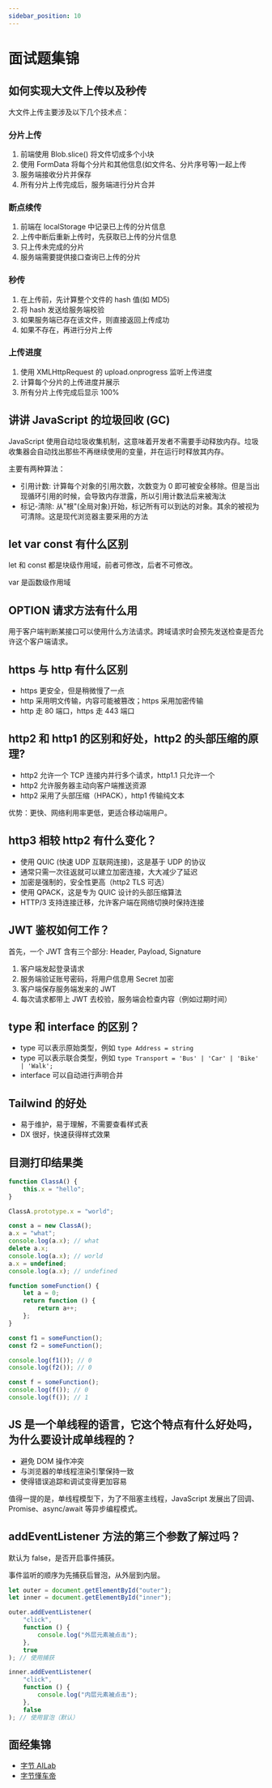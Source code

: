 ```yaml
---
sidebar_position: 10
---
```


# 面试题集锦

## 如何实现大文件上传以及秒传

大文件上传主要涉及以下几个技术点：

### 分片上传

1. 前端使用 Blob.slice() 将文件切成多个小块
2. 使用 FormData 将每个分片和其他信息(如文件名、分片序号等)一起上传
3. 服务端接收分片并保存
4. 所有分片上传完成后，服务端进行分片合并

### 断点续传

1. 前端在 localStorage 中记录已上传的分片信息
2. 上传中断后重新上传时，先获取已上传的分片信息
3. 只上传未完成的分片
4. 服务端需要提供接口查询已上传的分片

### 秒传

1. 在上传前，先计算整个文件的 hash 值(如 MD5)
2. 将 hash 发送给服务端校验
3. 如果服务端已存在该文件，则直接返回上传成功
4. 如果不存在，再进行分片上传

### 上传进度

1. 使用 XMLHttpRequest 的 upload.onprogress 监听上传进度
2. 计算每个分片的上传进度并展示
3. 所有分片上传完成后显示 100%

## 讲讲 JavaScript 的垃圾回收 (GC)

JavaScript 使用自动垃圾收集机制，这意味着开发者不需要手动释放内存。垃圾收集器会自动找出那些不再继续使用的变量，并在运行时释放其内存。

主要有两种算法：

-   引用计数: 计算每个对象的引用次数，次数变为 0 即可被安全移除。但是当出现循环引用的时候，会导致内存泄露，所以引用计数法后来被淘汰
-   标记-清除: 从"根"(全局对象)开始，标记所有可以到达的对象。其余的被视为可清除。这是现代浏览器主要采用的方法

## let var const 有什么区别

let 和 const 都是块级作用域，前者可修改，后者不可修改。

var 是函数级作用域

## OPTION 请求方法有什么用

用于客户端判断某接口可以使用什么方法请求。跨域请求时会预先发送检查是否允许这个客户端请求。

## https 与 http 有什么区别

-   https 更安全，但是稍微慢了一点
-   http 采用明文传输，内容可能被篡改；https 采用加密传输
-   http 走 80 端口，https 走 443 端口

## http2 和 http1 的区别和好处，http2 的头部压缩的原理?

-   http2 允许一个 TCP 连接内并行多个请求，http1.1 只允许一个
-   http2 允许服务器主动向客户端推送资源
-   http2 采用了头部压缩（HPACK），http1 传输纯文本

优势：更快、网络利用率更低，更适合移动端用户。

## http3 相较 http2 有什么变化？

-   使用 QUIC (快速 UDP 互联网连接)，这是基于 UDP 的协议
-   通常只需一次往返就可以建立加密连接，大大减少了延迟
-   加密是强制的，安全性更高（http2 TLS 可选）
-   使用 QPACK，这是专为 QUIC 设计的头部压缩算法
-   HTTP/3 支持连接迁移，允许客户端在网络切换时保持连接

## JWT 鉴权如何工作？

首先，一个 JWT 含有三个部分: Header, Payload, Signature

1. 客户端发起登录请求
2. 服务端验证账号密码，将用户信息用 Secret 加密
3. 客户端保存服务端发来的 JWT
4. 每次请求都带上 JWT 去校验，服务端会检查内容（例如过期时间）

## type 和 interface 的区别？

-   type 可以表示原始类型，例如 `type Address = string`
-   type 可以表示联合类型，例如 `type Transport = 'Bus' | 'Car' | 'Bike' | 'Walk';`
-   interface 可以自动进行声明合并

## Tailwind 的好处

-   易于维护，易于理解，不需要查看样式表
-   DX 很好，快速获得样式效果

## 目测打印结果类

```js
function ClassA() {
	this.x = "hello";
}

ClassA.prototype.x = "world";

const a = new ClassA();
a.x = "what";
console.log(a.x); // what
delete a.x;
console.log(a.x); // world
a.x = undefined;
console.log(a.x); // undefined
```

```javascript
function someFunction() {
	let a = 0;
	return function () {
		return a++;
	};
}

const f1 = someFunction();
const f2 = someFunction();

console.log(f1()); // 0
console.log(f2()); // 0

const f = someFunction();
console.log(f()); // 0
console.log(f()); // 1
```

## JS 是一个单线程的语言，它这个特点有什么好处吗，为什么要设计成单线程的？

-   避免 DOM 操作冲突
-   与浏览器的单线程渲染引擎保持一致
-   使得错误追踪和调试变得更加容易

值得一提的是，单线程模型下，为了不阻塞主线程，JavaScript 发展出了回调、Promise、async/await 等异步编程模式。

## addEventListener 方法的第三个参数了解过吗？

默认为 false，是否开启事件捕获。

事件监听的顺序为先捕获后冒泡，从外层到内层。

```js
let outer = document.getElementById("outer");
let inner = document.getElementById("inner");

outer.addEventListener(
	"click",
	function () {
		console.log("外层元素被点击");
	},
	true
); // 使用捕获

inner.addEventListener(
	"click",
	function () {
		console.log("内层元素被点击");
	},
	false
); // 使用冒泡（默认）
```

## 面经集锦

-   [字节 AILab](https://www.nowcoder.com/feed/main/detail/0794dc3ac487485e8c80cb4dc8e249b5?sourceSSR=search)
-   [字节懂车帝](https://juejin.cn/post/7351726029324042267)
